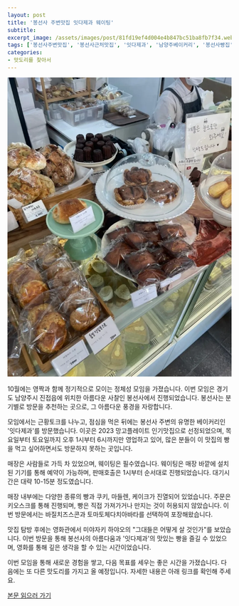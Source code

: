 ```yaml
---
layout: post
title: '봉선사 주변맛집 잇다제과 웨이팅'
subtitle: 
excerpt_image: /assets/images/post/81fd19ef4d004e4b847bc51ba8fb7f34.webp
tags: ['봉선사주변맛집', '봉선사근처맛집', '잇다제과', '남양주베이커리', '봉선사빵집']
categories: 
- 맛도리를 찾아서
---
```


![메인 이미지](/assets/images/post/81fd19ef4d004e4b847bc51ba8fb7f34.webp)

10월에는 영짝과 함께 정기적으로 모이는 정체성 모임을 가졌습니다. 이번 모임은 경기도 남양주시 진접읍에 위치한 아름다운 사찰인 봉선사에서 진행되었습니다. 봉선사는 분기별로 방문을 추천하는 곳으로, 그 아름다운 풍경을 자랑합니다.

모임에서는 근황토크를 나누고, 점심을 먹은 뒤에는 봉선사 주변의 유명한 베이커리인 '잇다제과'를 방문했습니다. 이곳은 2023 망고플레이트 인기맛집으로 선정되었으며, 목요일부터 토요일까지 오후 1시부터 6시까지만 영업하고 있어, 많은 분들이 이 맛집의 빵을 먹고 싶어하면서도 방문하지 못하는 곳입니다.

매장은 사람들로 가득 차 있었으며, 웨이팅은 필수였습니다. 웨이팅은 매장 바깥에 설치된 기기를 통해 예약이 가능하며, 판매호출은 1시부터 순서대로 진행되었습니다. 대기시간은 대략 10-15분 정도였습니다.

매장 내부에는 다양한 종류의 빵과 쿠키, 마들렌, 케이크가 진열되어 있었습니다. 주문은 키오스크를 통해 진행되며, 빵은 직접 가져가거나 만지는 것이 허용되지 않았습니다. 이번 방문에서는 바질치즈스콘과 토마토체다치아바타를 선택하여 포장해왔습니다.

맛집 탐방 후에는 영화관에서 미야자키 하야오의 "그대들은 어떻게 살 것인가"를 보았습니다. 이번 방문을 통해 봉선사의 아름다움과 '잇다제과'의 맛있는 빵을 즐길 수 있었으며, 영화를 통해 깊은 생각을 할 수 있는 시간이었습니다.

이번 모임을 통해 새로운 경험을 쌓고, 다음 목표를 세우는 좋은 시간을 가졌습니다. 다음에는 또 다른 맛도리를 가지고 올 예정입니다. 자세한 내용은 아래 링크를 확인해 주세요.

[본문 읽으러 가기](https://m.blog.naver.com/ham_eaten_jellybear/223261308989)
